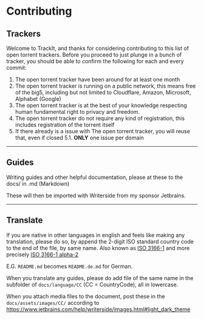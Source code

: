 # Contributing

## Trackers
Welcome to TrackIt, and thanks for considering contributing to this list of open torrent trackers.
Before you proceed to just plunge in a bunch of tracker, you should be able to confirm the following for each and every
commit:

1. The open torrent tracker have been around for at least one month
2. The open torrent tracker is running on a public network, this means free of the big5, including but not limited to
   Cloudflare, Amazon, Microsoft, Alphabet (Google)
3. The open torrent tracker is at the best of your knowledge respecting human fundamental right to privacy and freedom.
4. The open torrent tracker do not require any kind of registration, this includes registration of the torrent itself
5. If there already is a issue with The open torrent tracker, you will reuse that, even if closed
   5.1. **ONLY** one issue per domain 

-------------------

## Guides
Writing guides and other helpful documentation, please at these to the docs/ in .md (Markdown)

These will then be imported with Writerside from my sponsor Jetbrains.

-------------------

## Translate

If you are native in other languages in english and feels like making any translation, please do so, by append the
2-digit ISO standard country code to the end of the file, by same name. Also known as [ISO 3166-1][ISO3166-1] and more
precisely [ISO 3166-1 alpha-2][ISO3166-1alpha-2]

E.G. `README.md` becomes `README.de.md` for German.

When you translate any guides, please do add file of the same name in the subfolder of `docs/language/CC` (CC = CountryCode), all in lowercase. 

When you attach media files to the document, post these in the `docs/assets/images/CC/` according to https://www.jetbrains.com/help/writerside/images.html#light_dark_theme

[//]: # (External links)
[//]: # (Listed in order of appearance)

[ISO3166-1]: https://en.wikipedia.org/wiki/List_of_ISO_3166_country_codes
[ISO3166-1alpha-2]: https://en.wikipedia.org/wiki/ISO_3166-1_alpha-2 "ISO 3166-1 alpha-2 codes are two-letter country codes defined in ISO 3166-1"
